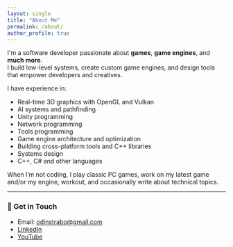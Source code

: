 ```yaml
---
layout: single
title: "About Me"
permalink: /about/
author_profile: true
---
```


I'm a software developer passionate about **games**, **game engines**, and **much more**.   
I build low-level systems, create custom game engines, and design tools that empower developers and creatives.

I have experience in:
- Real-time 3D graphics with OpenGL and Vulkan
- AI systems and pathfinding
- Unity programming
- Network programming
- Tools programming
- Game engine architecture and optimization
- Building cross-platform tools and C++ libraries
- Systems design
- C++, C# and other languages

When I’m not coding, I play classic PC games, work on my latest game and/or my engine, workout, and occasionally write about technical topics.

---

### 🔗 Get in Touch

- <i class="fas fa-envelope"></i> Email: [odinstrabo@gmail.com](mailto:odinstrabo@gmail.com)  
- <i class="fab fa-linkedin"></i> [LinkedIn](https://www.linkedin.com/in/odin-strabo-jensen/)  
- <i class="fab fa-youtube"></i> [YouTube](https://www.youtube.com/@odinstrabojensen)  
